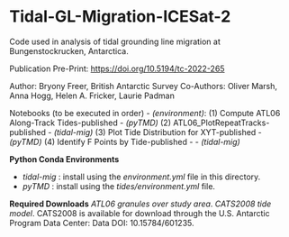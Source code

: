 # Tidal-GL-Migration-ICESat-2

Code used in analysis of tidal grounding line migration at Bungenstockrucken, Antarctica.

Publication Pre-Print: https://doi.org/10.5194/tc-2022-265

Author: Bryony Freer, British Antarctic Survey
Co-Authors: Oliver Marsh, Anna Hogg, Helen A. Fricker, Laurie Padman

Notebooks (to be executed in order) - _(environment)_: 
(1) Compute ATL06 Along-Track Tides-published - _(pyTMD)_
(2) ATL06_PlotRepeatTracks-published - _(tidal-mig)_
(3) Plot Tide Distribution for XYT-published - _(pyTMD)_
(4) Identify F Points by Tide-published - - _(tidal-mig)_

**Python Conda Environments**
* _tidal-mig_ : install using the *environment.yml* file in this directory. 
* _pyTMD_ : install using the *tides/environment.yml* file.

**Required Downloads** 
*ATL06 granules over study area*.
*CATS2008 tide model*. CATS2008 is available for download through the U.S. Antarctic Program Data Center: Data DOI: 10.15784/601235.
